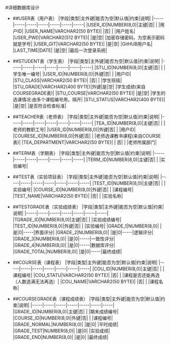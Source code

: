 #详细数据库设计
- ##USER表（用户表）
|字段|类型|主外键|能否为空|默认值|约束|说明|
|-----|-----|-----|-----|-----|-----|-----|
|USER_ID|NUMBER(8,0)|主键|否| | |用户ID|
|USER_NAME|VARCHAR2(50 BYTE)| |否| | |用户姓名|
|USER_PWD|VARCHAR2(512 BYTE)| |是|空| |加密存储密码，为空表示密码就是学号|
|USER_GIT|VARCHAR2(50 BYTE)| |是|空| |GitHUB用户名|
|LAST_TIME|DATE| |是|空| |最后一次登录系统|

- ##STUDENT表（学生表）
|字段|类型|主外键|能否为空|默认值|约束|说明|
|-----|-----|-----|-----|-----|-----|-----|
|STU_ID|NUMBER(8,0)|主键|否| | |学生唯一编号|
|USER_ID|NUMBER(8,0)|外键|否| | |用户ID|
|STU_CLASS|VARCHAR2(50 BYTE)| |否| | |学生班级|
|STU_GRADE|VARCHAR2(400 BYTE)|外键|是|空| |学生成绩(来自COURSEGRADE表)|
|STU_COURSE|VARCHAR2(50 BYTE)| |是|空| |学生的选课情况:由多个课程编号用，隔开|
|STU_STATUS|VARCHAR2(400 BYTE)| |是|空| |是否符合检查标准|

- ##TEACHER表（老师表）
|字段|类型|主外键|能否为空|默认值|约束|说明|
|-----|-----|-----|-----|-----|-----|-----|
|TEA_ID|NUMBER(8,0)|主键|否| | |老师的教职工号|
|USER_ID|NUMBER(8,0)|外键|否| | |用户ID|
|COURESE_ID|NUMBER(8,0)|外键|否| | |老师选课教书课程(来自COURSE表)|
|TEA_DEPARTMENT|VARCHAR2(50 BYTE)| | 否| | |老师所属部门|

- ##TERM表（学期表）
|字段|类型|主外键|能否为空|默认值|约束|说明|
|-----|-----|-----|-----|-----|-----|-----|
|TERM_ID|NUMBER(8,0)|主键|否| | |实验编号|

- ##TEST表（实验项目表）
|字段|类型|主外键|能否为空|默认值|约束|说明|
|-----|-----|-----|-----|-----|-----|-----|
|TEST_ID|NUMBER(8,0)|主键|否| | |实验编号|
|COURSE_ID|NUMBER(8,0)|外键|否| | |课程编号|
|TEST_NAME|VARCHAR2(50 BYTE)| |否| | |实验名称|

- ##TESTGRADE表（实验成绩表）
|字段|类型|主外键|能否为空|默认值|约束|说明|
|-----|-----|-----|-----|-----|-----|-----|
|TGRADE_ID|NUMBER(8,0)|主键|否| | |实验成绩编号|
|TEST_ID|NUMBER(8,0)|外键|否| | |实验编号|
|GRADE_1|NUMBER(8,0)| |是|0|-----|界面评分|
|GRADE_2|NUMBER(8,0)| |是|0|-----|逻辑评分|
|GRADE_3|NUMBER(8,0)| |是|0|-----|一致性评分|
|GRADE_4|NUMBER(8,0)| |是|0|-----|数据库评分|
|GRADE_TOTAL|NUMBER(8,0)| |是|0|-----|最终成绩|


- ##COURSE表（课程表）
|字段|类型|主外键|能否为空|默认值|约束|说明|
|-----|-----|-----|-----|-----|-----|-----|
|COU_ID|NUMBER(8,0)|主键|否| | |课程编号|
|COU_STATU|VARCHAR2(50 BYTE)| |否| | |课程是否还能再选（人数选满无法再选）|
|COU_NAME|VARCHAR2(50 BYTE)| |否| | |课程名称|

- ##COURSEGRADE表（课程成绩表）
|字段|类型|主外键|能否为空|默认值|约束|说明|
|-----|-----|-----|-----|-----|-----|-----|
|GRADE_ID|NUMBER(8,0)|主键|否| | |期末成绩编号|
|COURSE_ID|NUMBER(8,0)|外键|否| | |课程编号|
|GRADE_NORMAL|NUMBER(8,0)| |是|0| |平时成绩|
|GRADE_TEST|NUMBER(8,0)| |是|0| |实验成绩|
|GRADE_END|NUMBER(8,0)| |是|0| |最终成绩|
